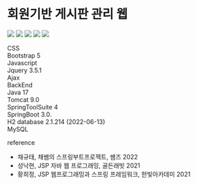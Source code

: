# 회원기반 게시판 관리 웹
<div><img src="https://img.shields.io/badge/html5-E34F26?style=for-the-badge&logo=html5&logoColor=white"> <img src="https://img.shields.io/badge/css-1572B6?style=for-the-badge&logo=css3&logoColor=white"> 
  <img src="https://img.shields.io/badge/bootstrap-7952B3?style=for-the-badge&logo=bootstrap&logoColor=white"> <img src="https://img.shields.io/badge/javascript-F7DF1E?style=for-the-badge&logo=javascript&logoColor=black"> <img src="https://img.shields.io/badge/jquery-0769AD?style=for-the-badge&logo=jquery&logoColor=white">
 
CSS  
Bootstrap 5  
Javascript  
Jquery 3.5.1  
Ajax  
BackEnd  
Java 17  
Tomcat 9.0  
SpringToolSuite 4  
SpringBoot 3.0.  
H2 database 2.1.214 (2022-06-13)  
MySQL  
  
reference  
- 채규태, 채쌤의 스프링부트프로젝트, 쌤즈 2022  
- 성낙현, JSP 자바 웹 프로그래밍, 골든래빗 2021  
- 황희정, JSP 웹프로그래밍과 스프링 프레임워크, 한빛아카데미 2021
